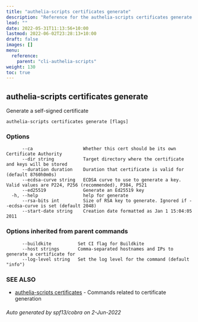 ```yaml
---
title: "authelia-scripts certificates generate"
description: "Reference for the authelia-scripts certificates generate command."
lead: ""
date: 2022-05-31T11:13:56+10:00
lastmod: 2022-06-02T23:28:13+10:00
draft: false
images: []
menu:
  reference:
    parent: "cli-authelia-scripts"
weight: 130
toc: true
---
```


## authelia-scripts certificates generate

Generate a self-signed certificate

```
authelia-scripts certificates generate [flags]
```

### Options

```
      --ca                   Whether this cert should be its own Certificate Authority
      --dir string           Target directory where the certificate and keys will be stored
      --duration duration    Duration that certificate is valid for (default 8760h0m0s)
      --ecdsa-curve string   ECDSA curve to use to generate a key. Valid values are P224, P256 (recommended), P384, P521
      --ed25519              Generate an Ed25519 key
  -h, --help                 help for generate
      --rsa-bits int         Size of RSA key to generate. Ignored if --ecdsa-curve is set (default 2048)
      --start-date string    Creation date formatted as Jan 1 15:04:05 2011
```

### Options inherited from parent commands

```
      --buildkite          Set CI flag for Buildkite
      --host strings       Comma-separated hostnames and IPs to generate a certificate for
      --log-level string   Set the log level for the command (default "info")
```

### SEE ALSO

* [authelia-scripts certificates](authelia-scripts_certificates.md)	 - Commands related to certificate generation

###### Auto generated by spf13/cobra on 2-Jun-2022
